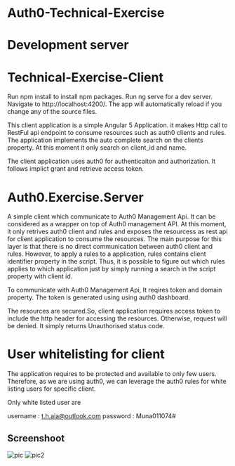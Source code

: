 # Auth0-Technical-Exercise

# Development server
# Technical-Exercise-Client
Run npm install to install npm packages. Run ng serve for a dev server. Navigate to http://localhost:4200/. The app will automatically reload if you change any of the source files.

This client application is a simple Angular 5 Application. it makes Http call to RestFul api endpoint to consume resources such as auth0 clients and rules. The application implements the auto complete search on the clients property. At this moment it only search on client_id and name. 

The client application uses auth0 for authenticaiton and authorization. It follows implict grant and retrieve access token. 



# Auth0.Exercise.Server
A simple client which communicate to Auth0 Management Api. It can be considered as a wrapper on top of Auth0 management API. At this moment, it only retrives auth0 client and rules and exposes the resourcess as rest api for client application to consume the resources. 
The main purpose for this layer is that there is no direct communication between auth0 client and rules. However, to apply a rules to a application, rules contains client identifier property in the script. Thus, it is possible to figure out which rules applies to which application just by simply running a search in the script property with client id. 

To communicate with Auth0 Management Api, It reqires token and domain property. The token is generated using using auth0 dashboard.

The resources are secured.So, client application requires access token to include the http header for accessing the resources. Otherwise, request will be denied. It simply returns Unauthorised status code.

# User whitelisting for client

The application requires to be protected and available to only few users. Therefore, as we are using auth0, we can leverage the auth0 rules for white listing users for specific client. 

Only white listed user are 

username : t.h.aia@outlook.com
password : Muna011074#

## Screenshoot

![pic](https://user-images.githubusercontent.com/38843176/39411655-39e9961e-4c06-11e8-8085-0705c6f55d10.JPG)
![pic2](https://user-images.githubusercontent.com/38843176/39411680-b1db1aee-4c06-11e8-8343-fc98bd0bb0b7.JPG)
